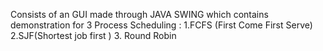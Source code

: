 Consists of an GUI made through JAVA SWING which contains demonstration for 3 Process Scheduling :
1.FCFS (First Come First Serve)
2.SJF(Shortest job first )
3. Round Robin

